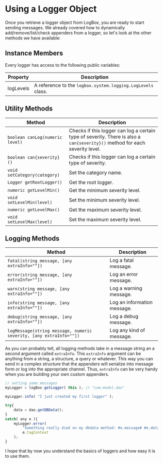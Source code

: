# Using a Logger Object

Once you retrieve a logger object from LogBox, you are ready to start sending messages. We already covered how to dynamically add/remove/list/check appenders from a logger, so let's look at the other methods we have available:

## Instance Members

Every logger has access to the following public variables:

|Property|Description|
|---|---|
|logLevels|A reference to the `logbox.system.logging.LogLevels` class.|


## Utility Methods

|Method|Description|
|---|---|
|`boolean canLog(numeric level)`|Checks if this logger can log a certain type of severity. There is also a `can{severity}()` method for each severity level.|
|`boolean can{severity}()`|Checks if this logger can log a certain type of severity.|
|`void setCategory(category)`|Set the category name.|
|`Logger getRootLogger()`|Get the root logger.|
|`numeric getLevelMin()`|Get the minimum severity level.|
|`void setLevelMin(level)`|Set the minimum severity level.|
|`numeric getLevelMax()`|Get the maximum severity level.|
|`void setLevelMax(level)`|Set the maximum severity level.|

## Logging Methods

|Method|Description|
|---|---|
|`fatal(string message, [any extraInfo=""])`|Log a fatal message.|
|`error(string message, [any extraInfo=""])`|Log an error message.|
|`warn(string message, [any extraInfo=""])`|Log a warning message.|
|`info(string message, [any extraInfo=""])`|Log an information message.|
|`debug(string message, [any extraInfo=""])`|Log a debug message.|
|`logMessage(string message, numeric severity, [any extraInfo=""])`|Log any kind of message.|

As you can probably tell, all logging methods take in a message string an a second argument called `extraInfo`. This `extraInfo` argument can be anything from a string, a structure, a query or whatever. This way you can send in a complex structure that the appenders will serialize into message form or log into the appropriate channel. Thus, `extraInfo` can be very handy when you are building your own custom appenders.

```javascript
// setting some messages
myLogger = logBox.getLogger( this ); // "com.model.dao"

myLogger.info( "I just created my first logger" );

try{
	data = dao.getDBData();
}
catch( any e ){
    myLogger.error(
        "Something really died on my dbdata method: #e.message# #e.detail#",
        e.tagContext
    );
}
```

I hope that by now you understand the basics of loggers and how easy it is to use them.
